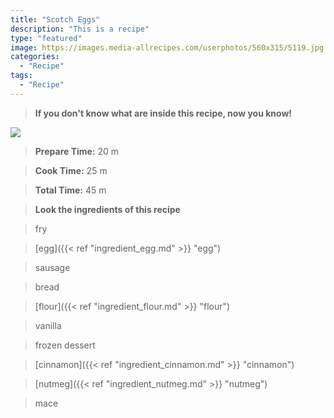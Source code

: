 ```yaml
---
title: "Scotch Eggs"
description: "This is a recipe"
type: "featured"
image: https://images.media-allrecipes.com/userphotos/560x315/5119.jpg
categories: 
  - "Recipe"
tags: 
  - "Recipe"
---
```



>**If you don't know what are inside this recipe, now you know!**

![](../images/Recipes-Banner.jpg)
> **Prepare Time:** 20 m


> **Cook Time:** 25 m


> **Total Time:** 45 m

> **Look the ingredients of this recipe**

> fry

> [egg]({{< ref "ingredient_egg.md" >}} "egg")

> sausage

> bread

> [flour]({{< ref "ingredient_flour.md" >}} "flour")

> vanilla

> frozen dessert

> [cinnamon]({{< ref "ingredient_cinnamon.md" >}} "cinnamon")

> [nutmeg]({{< ref "ingredient_nutmeg.md" >}} "nutmeg")

> mace

